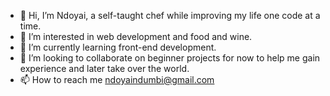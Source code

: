 - 👋 Hi, I’m Ndoyai, a self-taught chef while improving my life one code at a time.
- 👀 I’m interested in web development and food and wine.
- 🌱 I’m currently learning front-end development.
- 💞️ I’m looking to collaborate on beginner projects for now to help me gain experience and later take over the world.
- 📫 How to reach me ndoyaindumbi@gmail.com
